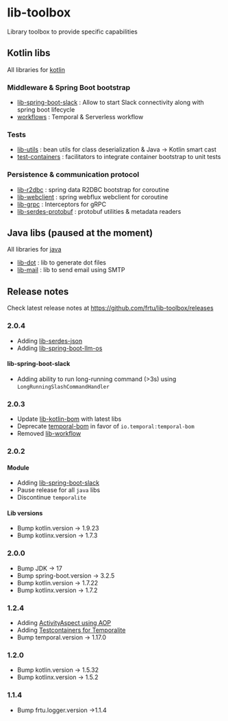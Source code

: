 # lib-toolbox
Library toolbox to provide specific capabilities

## Kotlin libs

All libraries for [kotlin](kotlin)

### Middleware & Spring Boot bootstrap

* [lib-spring-boot-slack](kotlin/lib-spring-boot-slack) : Allow to start Slack connectivity along with spring boot lifecycle
* [workflows](kotlin/workflows) : Temporal & Serverless workflow

### Tests

* [lib-utils](kotlin/lib-utils) : bean utils for class deserialization & Java -> Kotlin smart cast
* [test-containers](kotlin/test-containers) : facilitators to integrate container bootstrap to unit tests

### Persistence & communication protocol

* [lib-r2dbc](kotlin/lib-r2dbc) : spring data R2DBC bootstrap for coroutine
* [lib-webclient](kotlin/lib-webclient) : spring webflux webclient for coroutine
* [lib-grpc](kotlin/lib-grpc) : Interceptors for gRPC
* [lib-serdes-protobuf](kotlin/lib-serdes-protobuf) : protobuf utilities & metadata readers

## Java libs (paused at the moment)

All libraries for [java](java)

* [lib-dot](java/lib-dot) : lib to generate dot files
* [lib-mail](java/lib-mail) : lib to send email using SMTP

## Release notes

Check latest release notes at https://github.com/frtu/lib-toolbox/releases

### 2.0.4

* Adding [lib-serdes-json](kotlin%2Flib-serdes-json)
* Adding [lib-spring-boot-llm-os](kotlin%2Flib-spring-boot-llm-os)

#### lib-spring-boot-slack

* Adding ability to run long-running command (>3s) using `LongRunningSlashCommandHandler`

### 2.0.3

* Update [lib-kotlin-bom](kotlin%2Flib-kotlin-bom) with latest libs
* Deprecate [temporal-bom](kotlin%2Fworkflows%2Ftemporal-bom) in favor of `io.temporal:temporal-bom`
* Removed [lib-workflow](kotlin%2Fworkflows%2Flib-workflow)

### 2.0.2

#### Module

* Adding [lib-spring-boot-slack](kotlin%2Flib-spring-boot-slack)
* Pause release for all `java` libs
* Discontinue `temporalite`

#### Lib versions

* Bump kotlin.version -> 1.9.23
* Bump kotlinx.version -> 1.7.3

### 2.0.0

* Bump JDK -> 17
* Bump spring-boot.version -> 3.2.5
* Bump kotlin.version -> 1.7.22
* Bump kotlinx.version -> 1.7.2

### 1.2.4

* Adding [ActivityAspect using AOP](kotlin/spring-boot/starter-temporal#124)
* Adding [Testcontainers for Temporalite](kotlin/test-containers/temporalite)
* Bump temporal.version -> 1.17.0 <!-- 2022-10-26 -->

### 1.2.0

* Bump kotlin.version -> 1.5.32
* Bump kotlinx.version -> 1.5.2

### 1.1.4

* Bump frtu.logger.version ->1.1.4
